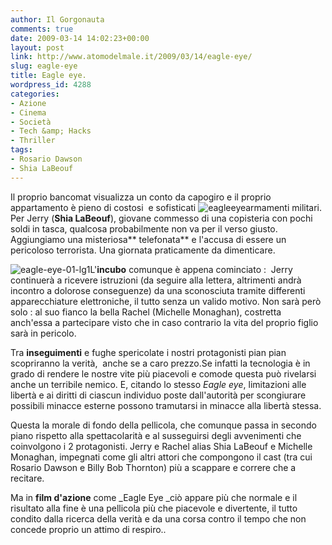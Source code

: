 ```yaml
---
author: Il Gorgonauta
comments: true
date: 2009-03-14 14:02:23+00:00
layout: post
link: http://www.atomodelmale.it/2009/03/14/eagle-eye/
slug: eagle-eye
title: Eagle eye.
wordpress_id: 4288
categories:
- Azione
- Cinema
- Società
- Tech &amp; Hacks
- Thriller
tags:
- Rosario Dawson
- Shia LaBeouf
---
```


Il proprio bancomat visualizza un conto da capogiro e il proprio appartamento è pieno di costosi  e sofisticati ![eagleeye](http://www.atomodelmale.it/wp-content/uploads/2009/03/eagleeye.jpg)armamenti militari. Per Jerry (**Shia LaBeouf**), giovane commesso di una copisteria con pochi soldi in tasca, qualcosa probabilmente non va per il verso giusto. Aggiungiamo una misteriosa** telefonata** e l'accusa di essere un pericoloso terrorista. Una giornata praticamente da dimenticare.

![eagle-eye-01-lg1](http://www.atomodelmale.it/wp-content/uploads/2009/03/eagle-eye-01-lg1-300x199.jpg)L'**incubo** comunque è appena cominciato :  Jerry continuerà a ricevere istruzioni (da seguire alla lettera, altrimenti andrà incontro a dolorose conseguenze) da una sconosciuta tramite differenti apparecchiature elettroniche, il tutto senza un valido motivo. Non sarà però solo : al suo fianco la bella Rachel (Michelle Monaghan), costretta anch'essa a partecipare visto che in caso contrario la vita del proprio figlio sarà in pericolo.

Tra **inseguimenti** e fughe spericolate i nostri protagonisti pian pian scopriranno la verità,  anche se a caro prezzo.Se infatti la tecnologia è in grado di rendere le nostre vite più piacevoli e comode questa può rivelarsi anche un terribile nemico. E, citando lo stesso _Eagle eye_, limitazioni alle libertà e ai diritti di ciascun individuo poste dall'autorità per scongiurare possibili minacce esterne possono tramutarsi in minacce alla libertà stessa.

<!-- more -->


Questa la morale di fondo della pellicola, che comunque passa in secondo piano rispetto alla spettacolarità e al susseguirsi degli avvenimenti che coinvolgono i 2 protagonisti. Jerry e Rachel alias Shia LaBeouf e Michelle Monaghan, impegnati come gli altri attori che compongono il cast (tra cui Rosario Dawson e Billy Bob Thornton) più a scappare e correre che a recitare.

Ma in **film d'azione** come _Eagle Eye _ciò appare più che normale e il risultato alla fine è una pellicola più che piacevole e divertente, il tutto condito dalla ricerca della verità e da una corsa contro il tempo che non concede proprio un attimo di respiro..
